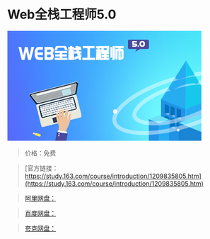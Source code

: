 # Web全栈工程师5.0

![img](../../../assets/study163/free/2da13ee5bdd44a4393c3e55c3a401d1d.png)

> 价格：免费

> [官方链接：https://study.163.com/course/introduction/1209835805.htm](https://study.163.com/course/introduction/1209835805.htm)

> [阿里网盘：]()

> [百度网盘：]()

> [夸克网盘：]()
